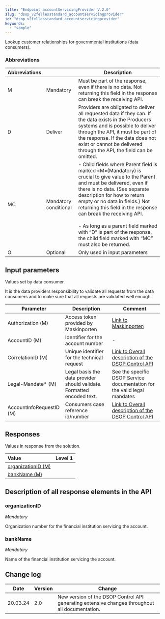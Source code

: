 ```yaml
---
title: "Endpoint accountServicingProvider V.2.0"
slug: "dsop_v2fellesstandard_accountservicingprovider"
id: "dsop_v2fellesstandard_accountservicingprovider"
keywords:
  - "sample"
---
```


Lookup customer relationships for governmental institutions (data consumers).


### Abbreviations

| Abbreviations |                       | Description                                                                                                                                                                                                                                                                                                                                                                                                                              |
|---------------|-----------------------|------------------------------------------------------------------------------------------------------------------------------------------------------------------------------------------------------------------------------------------------------------------------------------------------------------------------------------------------------------------------------------------------------------------------------------------|
| M             | Mandatory             | Must be part of the response, even if there is no data. Not returning this field in the response can break the receiving API.                                                                                                                                                                                                                                                                                                            |
| D             | Deliver               | Providers are obligated to deliver all requested data if they can. If the data exists in the Producers systems and is possible to deliver through the API, it must be part of the response. If the data does not exist or cannot be delivered through the API, the field can be omitted.                                                                                                                                                 |
| MC            | Mandatory conditional | - Child fields where Parent field is marked «M»(Mandatory) is crucial to give value to the Parent and must be delivered, even if there is no data. (See separate description for how to return empty or no data in fields.) Not returning this field in the response can break the receiving API. <br> <br> - As long as a parent field marked with “D” is part of the response, the child field marked with “MC” must also be returned. |
| O             | Optional              | Only used in input parameters                                                                                                                                                                                                                                                                                                                                                                                                            |



## Input parameters

Values set by data consumer.

It is the data providers responsibility to validate all requests from the data consumers and to make sure that all
requests are validated well enough.



| Parameter                | Description                                                            | Comment                                                                                                                                   |
|--------------------------|------------------------------------------------------------------------|-------------------------------------------------------------------------------------------------------------------------------------------|
| Authorization (M)        | Access token provided by Maskinporten                                  | [Link to Maskinporten](https://www.digdir.no/felleslosninger/maskinporten/869)                                                            |
| AccountID (M)	           | Identifier for the account number                                      | -                                                                                                                                         |
| CorrelationID (M)        | Unique identifier for the technical request                            | [Link to Overall description of the DSOP Control API](https://dokumentasjon.dsop.no/dsop_v2fellesstandard_specification_of_eoppslag.html) |
| Legal-Mandate* (M)       | Legal basis the data provider should validate. Formatted encoded text. | See the specific DSOP Service documentation for the valid legal mandates                                                                  |
| AccountInfoRequestID (M) | Consumers case reference id/number                                     | [Link to Overall description of the DSOP Control API](https://dokumentasjon.dsop.no/dsop_v2fellesstandard_specification_of_eoppslag.html) |


## Responses

Values in response from the solution.


| Value                                                                                                                  | Level 1 | 
|:-----------------------------------------------------------------------------------------------------------------------|:--------|
| [organizationID (M)](https://dokumentasjon.dsop.no/dsop_v2fellesstandard_accountservicingprovider.html#organizationID) |         |
| [bankName (M)](https://dokumentasjon.dsop.no/dsop_v2fellesstandard_accountservicingprovider.html#bankName)             |         |



## Description of all response elements in the API

### organizationID

*Mandatory*

Organization number for the financial institution servicing the account.


### bankName

*Mandatory*

Name of the financial institution servicing the account.


## Change log

| Date     | Version | Change                                                                                         |
|----------|---------|------------------------------------------------------------------------------------------------|
| 20.03.24 | 2.0     | New version of the DSOP Control API generating extensive changes throughout all documentation. |

